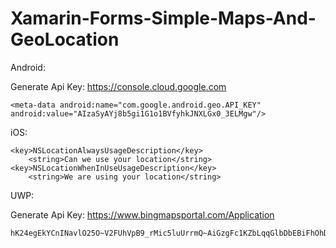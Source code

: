 # Xamarin-Forms-Simple-Maps-And-GeoLocation

Android:

Generate Api Key: https://console.cloud.google.com
```
<meta-data android:name="com.google.android.geo.API_KEY" android:value="AIzaSyAYj8b5gi1G1o1BVfyhkJNXLGx0_3ELMgw"/>
```

iOS:
```
<key>NSLocationAlwaysUsageDescription</key>
    <string>Can we use your location</string>
<key>NSLocationWhenInUseUsageDescription</key>
    <string>We are using your location</string>
```

UWP:

Generate Api Key: https://www.bingmapsportal.com/Application
```
hK24egEkYCnINavlO25O~V2FUhVpB9_rMic5luUrrmQ~AiGzgFc1KZbLqqGlbDbEBiFhOhDoPbpKJsQZdfbG3AeHA1Au7LFhtBVri6lSmyWL
```
